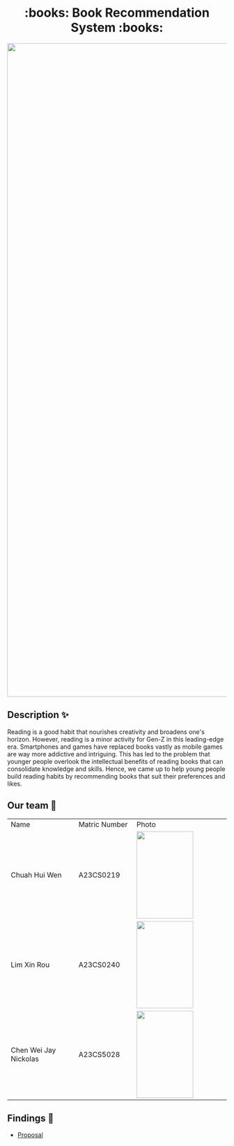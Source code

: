 <h1 align="center"> :books: Book Recommendation System :books: </h1>
<img src= "https://github.com/jjn7702/SECJ1023-PT2/assets/147809633/6f0a5d87-6569-4935-9278-3e145685baee" width="1500"></img>

## Description :sparkles:
Reading is a good habit that nourishes creativity and broadens one's horizon. However, reading is a minor activity for Gen-Z in this leading-edge era.  Smartphones and games have replaced books vastly as mobile games are way more addictive and intriguing. This has led to the problem that younger people overlook the intellectual benefits of reading books that can consolidate knowledge and skills. Hence, we came up to help young people build reading habits by recommending books that suit their preferences and likes.

## Our team :runner:
<table>
  <tr>
    <td width="250px">Name</td>
    <td width="150px">Matric Number</td>
    <td width="300px">Photo</td>
  </tr>
  <tr>
    <td>Chuah Hui Wen</td>
    <td>A23CS0219</td>
    <td><img src="https://github.com/jjn7702/SECJ1023-PT2/assets/147809633/571a73b5-f6fa-447e-bfb0-11a170451d11" height="200" width="130"></td>
  </tr>
  <tr>
    <td>Lim Xin Rou</td>
    <td>A23CS0240</td>
    <td><img src= https://github.com/jjn7702/SECJ1023-PT2/assets/133843320/bbc5124e-cbbc-4394-a80a-17a7d239dc73" height="200" width="130"></td>
  </tr>
  <tr>
    <td>Chen Wei Jay Nickolas</td>
    <td>A23CS5028</td>
    <td><img src= https://github.com/jjn7702/SECJ1023-PT2/assets/148372073/00a4950c-8af5-4886-b4aa-acb13d59c117" height="200" width="130"></td>
  </tr>
</table>

## Findings :mag_right:
<ul>
  <li><a href="https://github.com/jjn7702/SECJ1023-PT2/tree/main/Submission/sec08_23242/Bookworm/Proposal"> Proposal </a></li>
</ul>
